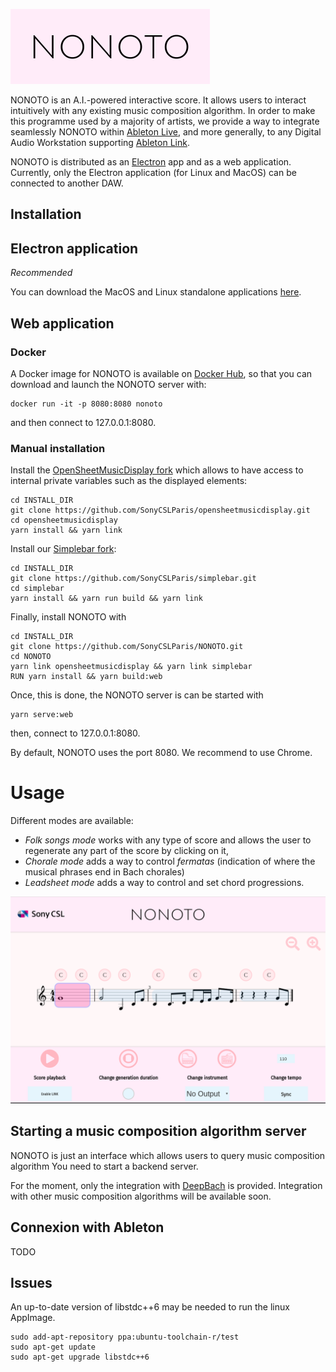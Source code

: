 ![alt text](nonoto_logo.png)

NONOTO is an A.I.-powered interactive score. It allows users to interact intuitively with any 
existing music composition algorithm. In order to make this programme used by a majority of 
artists, we 
provide a way to integrate seamlessly NONOTO within 
[Ableton Live](https://www.ableton.com/en/live/), and more generally, to any Digital Audio Workstation supporting 
[Ableton Link](https://www.ableton.com/en/link/).

NONOTO is distributed as an [Electron](https://electronjs.org/) app and as a web application. 
Currently, only the Electron application (for Linux and MacOS) can be connected to another DAW. 

## Installation

## Electron application
*Recommended*

You can download the MacOS and Linux standalone applications 
[here](https://github.com/SonyCSLParis/NONOTO/releases).

 
## Web application
### Docker
A Docker image for NONOTO is available on [Docker Hub](https://hub.docker.com/), so that you can download and launch the 
NONOTO server with:
```
docker run -it -p 8080:8080 nonoto
```
and then connect to 127.0.0.1:8080.

### Manual installation
Install the [OpenSheetMusicDisplay fork](https://github.com/SonyCSLParis/opensheetmusicdisplay) 
which allows to have access to internal private variables such as the displayed elements: 
```
cd INSTALL_DIR
git clone https://github.com/SonyCSLParis/opensheetmusicdisplay.git
cd opensheetmusicdisplay
yarn install && yarn link
```

Install our [Simplebar fork](https://github.com/SonyCSLParis/simplebar):
```
cd INSTALL_DIR
git clone https://github.com/SonyCSLParis/simplebar.git
cd simplebar
yarn install && yarn run build && yarn link
```

Finally, install NONOTO with
```
cd INSTALL_DIR
git clone https://github.com/SonyCSLParis/NONOTO.git
cd NONOTO
yarn link opensheetmusicdisplay && yarn link simplebar
RUN yarn install && yarn build:web
```

Once, this is done, the NONOTO server is can be started with
```
yarn serve:web
```
then, connect to 127.0.0.1:8080.

By default, NONOTO uses the port 8080. We recommend to use Chrome.

# Usage

Different modes are available:
- *Folk songs mode* works with any type of score and allows the user to regenerate any part of 
the score by clicking on it,
- *Chorale mode* adds a way to control *fermatas* (indication of where the musical phrases 
end in Bach chorales) 
- *Leadsheet mode* adds a way to control and set chord progressions.

![](nonoto_interface.png)

## Starting a music composition algorithm server

NONOTO is just an interface which allows users to query music composition algorithm 
You need to start a backend server. 

For the moment, only the integration with 
[DeepBach](https://github.com/Ghadjeres/DeepBach/tree/master#usage-with-nonoto) is provided.
Integration with other music composition algorithms will be available soon.

## Connexion with Ableton
TODO 

## Issues
An up-to-date version of libstdc++6 may be needed to run the linux AppImage. 
```
sudo add-apt-repository ppa:ubuntu-toolchain-r/test
sudo apt-get update
sudo apt-get upgrade libstdc++6
```
